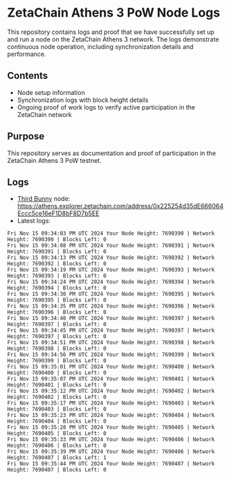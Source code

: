 # ZetaChain Athens 3 PoW Node Logs
This repository contains logs and proof that we have successfully set up and run a node on the ZetaChain Athens 3 network. The logs demonstrate continuous node operation, including synchronization details and performance.

## Contents
- Node setup information
- Synchronization logs with block height details
- Ongoing proof of work logs to verify active participation in the ZetaChain network

## Purpose
This repository serves as documentation and proof of participation in the ZetaChain Athens 3 PoW testnet.

## Logs

- [Third Bunny](https://thirdbunny.xyz/) node: https://athens.explorer.zetachain.com/address/0x225254d35dE666064Eccc5ce16eF1D8bF8D7b5EE
- Latest logs:
```
Fri Nov 15 09:34:03 PM UTC 2024 Your Node Height: 7690390 | Network Height: 7690390 | Blocks Left: 0
Fri Nov 15 09:34:08 PM UTC 2024 Your Node Height: 7690391 | Network Height: 7690391 | Blocks Left: 0
Fri Nov 15 09:34:13 PM UTC 2024 Your Node Height: 7690392 | Network Height: 7690392 | Blocks Left: 0
Fri Nov 15 09:34:19 PM UTC 2024 Your Node Height: 7690393 | Network Height: 7690393 | Blocks Left: 0
Fri Nov 15 09:34:24 PM UTC 2024 Your Node Height: 7690394 | Network Height: 7690394 | Blocks Left: 0
Fri Nov 15 09:34:30 PM UTC 2024 Your Node Height: 7690395 | Network Height: 7690395 | Blocks Left: 0
Fri Nov 15 09:34:35 PM UTC 2024 Your Node Height: 7690396 | Network Height: 7690396 | Blocks Left: 0
Fri Nov 15 09:34:40 PM UTC 2024 Your Node Height: 7690397 | Network Height: 7690397 | Blocks Left: 0
Fri Nov 15 09:34:45 PM UTC 2024 Your Node Height: 7690397 | Network Height: 7690397 | Blocks Left: 0
Fri Nov 15 09:34:51 PM UTC 2024 Your Node Height: 7690398 | Network Height: 7690398 | Blocks Left: 0
Fri Nov 15 09:34:56 PM UTC 2024 Your Node Height: 7690399 | Network Height: 7690399 | Blocks Left: 0
Fri Nov 15 09:35:01 PM UTC 2024 Your Node Height: 7690400 | Network Height: 7690400 | Blocks Left: 0
Fri Nov 15 09:35:07 PM UTC 2024 Your Node Height: 7690401 | Network Height: 7690401 | Blocks Left: 0
Fri Nov 15 09:35:12 PM UTC 2024 Your Node Height: 7690402 | Network Height: 7690402 | Blocks Left: 0
Fri Nov 15 09:35:17 PM UTC 2024 Your Node Height: 7690403 | Network Height: 7690403 | Blocks Left: 0
Fri Nov 15 09:35:23 PM UTC 2024 Your Node Height: 7690404 | Network Height: 7690404 | Blocks Left: 0
Fri Nov 15 09:35:28 PM UTC 2024 Your Node Height: 7690405 | Network Height: 7690405 | Blocks Left: 0
Fri Nov 15 09:35:33 PM UTC 2024 Your Node Height: 7690406 | Network Height: 7690406 | Blocks Left: 0
Fri Nov 15 09:35:39 PM UTC 2024 Your Node Height: 7690406 | Network Height: 7690407 | Blocks Left: 1
Fri Nov 15 09:35:44 PM UTC 2024 Your Node Height: 7690407 | Network Height: 7690407 | Blocks Left: 0
```
